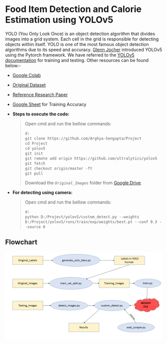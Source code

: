 # Food Item Detection and Calorie Estimation using YOLOv5
YOLO (You Only Look Once) is an object detection algorithm that divides images into a grid system. Each cell in the grid is responsible for detecting objects within itself. YOLO is one of the most famous object detection algorithms due to its speed and accuracy. [Glenn Jocher](https://www.linkedin.com/in/glenn-jocher) introduced YOLOv5 using the Pytorch framework. We have referred to the [YOLOv5 documentation](https://docs.ultralytics.com) for training and testing. Other resources can be found below:-

- [Google Colab](https://colab.research.google.com/github/Arghya-Sengupta/Project/blob/main/YOLOv5.ipynb#scrollTo=HqHDViXe4u6s)

- [Original Dataset](http://foodcam.mobi/dataset100.html)

- [Reference Research Paper](https://drive.google.com/file/d/1jsvMc41_EPGKejEG-NMBzA6Ll6HqRhKa/view?usp=sharing)

- [Google Sheet](https://docs.google.com/spreadsheets/d/1_HPeNQ58W921psJhpR_WhonspteSroTeWoLdOJyyVaw/edit?usp=sharing) for Training Accuracy

- **Steps to execute the code:**
   > Open cmd and run the bellow commands:
   > ```
   > d:
   > git clone https://github.com/Arghya-Sengupta/Project
   > cd Project
   > cd yolov5
   > git init
   > git remote add origin https://github.com/ultralytics/yolov5
   > git fetch
   > git checkout origin/master -ft
   > git pull
   > 
   > ```
   > Download the _`Original_Images`_ folder from [Google Drive](https://drive.google.com/drive/folders/169tjqFIs-gr1Ru6LXnuhInvYFi0Zhj4M?usp=sharing "Google Drive").

- **For detecting using camera:**
   > Open cmd and run the bellow commands:
   > ```
   > d:
   > python D:/Project/yolov5/custom_detect.py --weights D:/Project/yolov5/runs/train/exp/weights/best.pt --conf 0.3 --source 0
   > 
   > ```

## Flowchart
![Flowchart](https://github.com/Arghya-Sengupta/Major-Project/blob/main/Flowchart.png "Flowchart")
